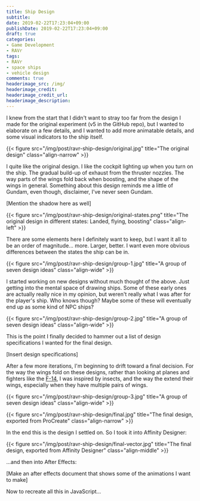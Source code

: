 ```yaml
---
title: Ship Design
subtitle:
date: 2019-02-22T17:23:04+09:00
publishDate: 2019-02-22T17:23:04+09:00
draft: true
categories:
- Game Development
- RAVr
tags:
- RAVr
- space ships
- vehicle design
comments: true
headerimage_src: /img/
headerimage_credit:
headerimage_credit_url:
headerimage_description:
---
```


<!--
Summary of the images I want:
- Photograph of the iPad with Procreate open and the Apple Pencil resting on top
- The original design, large version
- The original design, different states collage
- Initial designs collage, 4-6 designs
- Continued designs collage, 4-6 designs
- More designs 3-4
- Final design from Procreate
- Final design from Affinity Designer
- mp4 or gif from After Effects (hosted where? Gfycat? Somewhere else?)
-->

I knew from the start that I didn't want to stray too far from the design I made for the original experiment (v5 in the GitHub repo), but I wanted to elaborate on a few details, and I wanted to add more animatable details, and some visual indicators to the ship itself.

{{< figure src="/img/post/ravr-ship-design/original.jpg" title="The original design" class="align-narrow" >}}

I quite like the original design. I like the cockpit lighting up when you turn on the ship. The gradual build-up of exhaust from the thruster nozzles. The way parts of the wings fold back when boosting, and the shape of the wings in general. Something about this design reminds me a little of Gundam, even though, disclaimer, I've never seen Gundam.

[Mention the shadow here as well]

{{< figure src="/img/post/ravr-ship-design/original-states.png" title="The original design in different states: Landed, flying, boosting" class="align-left" >}}

There are some elements here I definitely want to keep, but I want it all to be an order of magnitude... more. Larger, better. I want even more obvious differences between the states the ship can be in.

{{< figure src="/img/post/ravr-ship-design/group-1.jpg" title="A group of seven design ideas" class="align-wide" >}}

I started working on new designs without much thought of the above. Just getting into the mental space of drawing ships. Some of these early ones are actually really nice in my opinion, but weren't really what I was after for the player's ship. Who knows though? Maybe some of these will eventually end up as some kind of NPC ships?

{{< figure src="/img/post/ravr-ship-design/group-2.jpg" title="A group of seven design ideas" class="align-wide" >}}

This is the point I finally decided to hammer out a list of design specifications I wanted for the final design.

[Insert design specifications]

After a few more iterations, I'm beginning to drift toward a final decision. For the way the wings fold on these designs, rather than looking at planes and fighters like the [F-14](https://en.wikipedia.org/wiki/Grumman_F-14_Tomcat), I was inspired by insects, and the way the extend their wings, especially when they have multiple pairs of wings.

{{< figure src="/img/post/ravr-ship-design/group-3.jpg" title="A group of seven design ideas" class="align-wide" >}}

{{< figure src="/img/post/ravr-ship-design/final.jpg" title="The final design, exported from ProCreate" class="align-narrow" >}}

In the end this is the design I settled on. So I took it into Affinity Designer:

{{< figure src="/img/post/ravr-ship-design/final-vector.jpg" title="The final design, exported from Affinity Designer" class="align-middle" >}}

...and then into After Effects:

[Make an after effects document that shows some of the animations I want to make]

Now to recreate all this in JavaScript...
